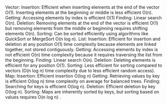 Vector:
Insertion: Efficient when inserting elements at the end of the vector O(1). Inserting elements at the beginning or middle is less efficient O(n).
Getting: Accessing elements by index is efficient O(1)
Finding: Linear search O(n).
Deletion: Removing elements at the end of the vector is efficient O(1) but removing elements from the middle or beginning requires shifting elements O(n).
Sorting: Can be sorted efficiently using algorithms like QuickSort or MergeSort O(n log n).
List:
Insertion: Efficient for insertion and deletion at any position O(1) time complexity because elements are linked together, not stored contiguously.
Getting: Accessing elements by index is not efficient O(n) time complexity because it requires traversing the list from the beginning.
Finding: Linear search O(n).
Deletion: Deleting elements is efficient for any position O(1).
Sorting: Less efficient for sorting compared to vectors (O(n log n) time complexity due to less efficient random access).
Map:
Insertion: Efficient insertion O(log n) 
Getting: Retrieving values by key is efficient O(log n) time complexity on average for balanced trees.
Finding: Searching for keys is efficient O(log n).
Deletion: Efficient deletion by key O(log n).
Sorting: Maps are inherently sorted by keys, but sorting based on values requires O(n log n) .
